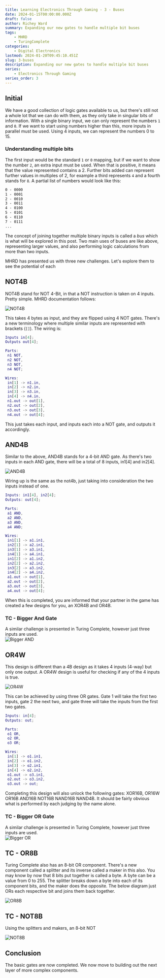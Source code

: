 ```yaml
---
title: Learning Electronics Through Gaming - 3 - Buses
date: 2024-01-15T00:00:00.000Z
draft: false
author: Richey Ward
summary: Expanding our new gates to handle multiple bit buses
tags:
    - MHRD
    - TuringComplete
categories:
    - Digital Electronics
lastmod: 2024-01-20T09:45:10.451Z
slug: 3-buses
description: Expanding our new gates to handle multiple bit buses
series:
    - Electronics Through Gaming
series_order: 3
---
```


## Initial

We have a good collection of logic gates available to us, but there's still not a whole lot that we can do with them, as they only take in singular bits of information.  With a single binary input, we can only represent the numbers `1` and `0`.  If we want to start using numbers higher than this, more inputs in parallel must be used. Using 4 inputs, we can represent the numbers 0 to 15.

### Understanding multiple bits

The first input would be the standard `1` or `0` mapping, but if we want to show the number `2`, an extra input must be used. When that is positive, it means that the value represented contains a 2. Further bits added can represent further values in multiples of 2, for example a third represents `4` and a fourth stands for `8`. A partial list of numbers would look like this:

```md
0 - 0000
1 - 0001
2 - 0010
3 - 0011
4 - 0100
5 - 0101
6 - 0110
7 - 0111
...
```

The concept of joining together multiple binary inputs is called a *bus* which is what will be explored in this post. Two main uses of buses are like above, representing larger values, and also performing logic calculations from more than two inputs.

MHRD has presented us with three new challenges. Let's explore them to see the potential of each

## NOT4B

NOT4B stand for NOT 4-Bit, in that a NOT instruction is taken on 4 inputs. Pretty simple. MHRD documentation follows:

![NOT4B](not4b.png)

This takes 4 bytes as input, and they are flipped using 4 NOT gates.  There's a new terminology where multiple similar inputs are represented with brackets (`[]`).
The wiring is:

```matlab
Inputs in[4];
Outputs out[4];

Parts:
 n1 NOT,
 n2 NOT,
 n3 NOT,
 n4 NOT;

Wires:
 in[1] -> n1.in,
 in[2] -> n2.in,
 in[3] -> n3.in,
 in[4] -> n4.in,
 n1.out -> out[1],
 n2.out -> out[2],
 n3.out -> out[3],
 n4.out -> out[4];
```

This just takes each input, and inputs each into a NOT gate, and outputs it accordingly.

## AND4B

Similar to the above, AND4B stands for a 4-bit AND gate. As there's two inputs in each AND gate, there will be a total of 8 inputs, in1[4] and in2[4].

![AND4B](and4b.png)

Wiring up is the same as the not4b, just taking into consideration the two inputs instead of one.

```matlab
Inputs: in1[4], in2[4];
Outputs: out[4];

Parts:
 a1 AND,
 a2 AND,
 a3 AND,
 a4 AND;

Wires:
 in1[1] -> a1.in1,
 in2[1] -> a2.in1,
 in3[1] -> a3.in1,
 in4[1] -> a4.in1,
 in1[2] -> a1.in2,
 in2[2] -> a2.in2,
 in3[2] -> a3.in2,
 in4[2] -> a4.in2,
 a1.out -> out[1],
 a2.out -> out[2],
 a3.out -> out[3],
 a4.out -> out[4];
```

When this is completed, you are informed that your partner in the game has created a few designs for you, an XOR4B and OR4B.

### TC - Bigger And Gate

A similar challenge is presented in Turing Complete, however just three inputs are used.  
![Bigger AND](bigger-and.png)

## OR4W

This design is different than a 4B design as it takes 4 inputs (4-way) but only one output.  A OR4W design is useful for checking if any of the 4 inputs is true.

![OR4W](or4w.png)

This can be achieved by using three OR gates. Gate 1 will take the first two inputs, gate 2 the next two, and gate three will take the inputs from the first two gates.  

```matlab
Inputs: in[4];
Outputs: out;

Parts:
 o1 OR,
 o2 OR,
 o3 OR;

Wires:
 in[1] -> o1.in1,
 in[2] -> o1.in2,
 in[3] -> o2.in1,
 in[4] -> o2.in2,
 o1.out -> o3.in1,
 o2.out -> o3.in2,
 o3.out -> out;
```

Completing this design will also unlock the following gates: XOR16B, OR16W OR16B AND16B NOT16B NAND16B NAND4B.  It should be fairly obvious what is performed by each judging by the name alone.

### TC - Bigger OR Gate

A similar challenge is presented in Turing Complete, however just three inputs are used.  
![Bigger OR](bigger-or.png)

## TC - OR8B

Turing Complete also has an 8-bit OR component. There's a new component called a splitter and its inverse called a maker in this also.  You may know by now that 8 bits put together is called a byte. A byte can be a value from 0 to 255.  The splitter breaks down a byte into each of its component bits, and the maker does the opposite.  The below diagram just ORs each respective bit and joins them back together.

![OR8B](or8b.png)

## TC - NOT8B

Using the splitters and makers, an 8-bit NOT

![NOT8B](not8b.png)

## Conclusion

The basic gates are now completed.  We now move to building out the next layer of more complex components.
